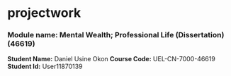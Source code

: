 # projectwork
### Module name: Mental Wealth; Professional Life (Dissertation) (46619)
**Student Name:** Daniel Usine Okon
**Course Code:** UEL-CN-7000-46619
**Student Id:** User11870139
